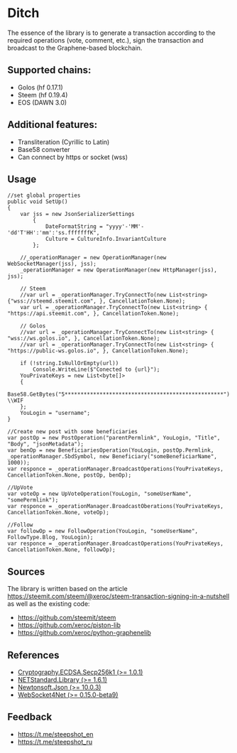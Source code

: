 # Ditch
The essence of the library is to generate a transaction according to the required operations (vote, comment, etc.), sign the transaction and broadcast to the Graphene-based blockchain. 

## Supported chains:
 * Golos (hf 0.17.1)
 * Steem (hf 0.19.4)
 * EOS (DAWN 3.0)
  
## Additional features:
 * Transliteration (Cyrillic to Latin)
 * Base58 converter
 * Can connect by https or socket (wss)

## Usage
    //set global properties
    public void SetUp()
    {
        var jss = new JsonSerializerSettings
            {
                DateFormatString = "yyyy'-'MM'-'dd'T'HH':'mm':'ss.fffffffK",
                Culture = CultureInfo.InvariantCulture
            };
        
        //_operationManager = new OperationManager(new WebSocketManager(jss), jss);
        _operationManager = new OperationManager(new HttpManager(jss), jss);
        
        // Steem
        //var url = _operationManager.TryConnectTo(new List<string> {"wss://steemd.steemit.com", }, CancellationToken.None);
        var url = _operationManager.TryConnectTo(new List<string> { "https://api.steemit.com", }, CancellationToken.None);
        
        // Golos
        //var url = _operationManager.TryConnectTo(new List<string> { "wss://ws.golos.io", }, CancellationToken.None);
        //var url = _operationManager.TryConnectTo(new List<string> { "https://public-ws.golos.io", }, CancellationToken.None);
        
        if (!string.IsNullOrEmpty(url))
            Console.WriteLine($"Conected to {url}");
        YouPrivateKeys = new List<byte[]>
        {
            Base58.GetBytes("5**************************************************") \\WIF
        };
        YouLogin = "username";
    }
    
    //Create new post with some beneficiaries
    var postOp = new PostOperation("parentPermlink", YouLogin, "Title", "Body", "jsonMetadata");
    var benOp = new BeneficiariesOperation(YouLogin, postOp.Permlink, _operationManager.SbdSymbol, new Beneficiary("someBeneficiarName", 1000));
    var responce = _operationManager.BroadcastOperations(YouPrivateKeys, CancellationToken.None, postOp, benOp);
    
    //UpVote
    var voteOp = new UpVoteOperation(YouLogin, "someUserName", "somePermlink");
    var responce = _operationManager.BroadcastOberations(YouPrivateKeys, CancellationToken.None, voteOp);
    
    //Follow
    var followOp = new FollowOperation(YouLogin, "someUserName", FollowType.Blog, YouLogin);
    var responce = _operationManager.BroadcastOperations(YouPrivateKeys, CancellationToken.None, followOp);

## Sources

The library is written based on the article https://steemit.com/steem/@xeroc/steem-transaction-signing-in-a-nutshell as well as the existing code:
* https://github.com/steemit/steem
* https://github.com/xeroc/piston-lib
* https://github.com/xeroc/python-graphenelib

## References

* [Cryptography.ECDSA.Secp256k1 (>= 1.0.1)](https://github.com/Chainers/Cryptography.ECDSA)
* [NETStandard.Library (>= 1.6.1)](https://www.nuget.org/packages/NETStandard.Library)
* [Newtonsoft.Json (>= 10.0.3)](https://www.nuget.org/packages/Newtonsoft.Json)
* [WebSocket4Net (>= 0.15.0-beta9)](https://www.nuget.org/packages/WebSocket4Net)

## Feedback

* https://t.me/steepshot_en
* https://t.me/steepshot_ru
